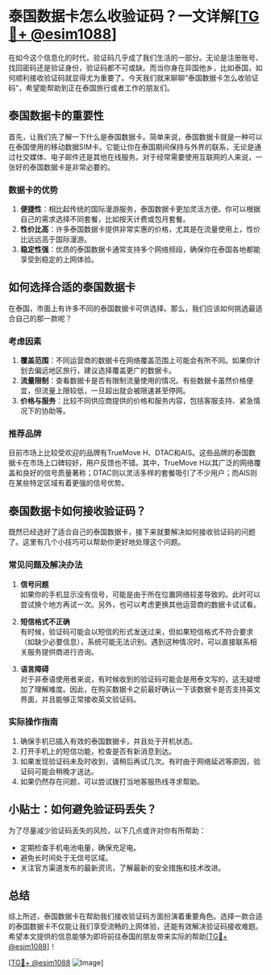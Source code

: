 # 泰国数据卡怎么收验证码？一文详解[[TG💪+ @esim1088](https://t.me/s/esim1088)]

在如今这个信息化的时代，验证码几乎成了我们生活的一部分。无论是注册账号、找回密码还是验证身份，验证码都不可或缺。而当你身在异国他乡，比如泰国，如何顺利接收验证码就显得尤为重要了。今天我们就来聊聊“泰国数据卡怎么收验证码”，希望能帮助到正在泰国旅行或者工作的朋友们。

## 泰国数据卡的重要性

首先，让我们先了解一下什么是泰国数据卡。简单来说，泰国数据卡就是一种可以在泰国使用的移动数据SIM卡。它能让你在泰国期间保持与外界的联系，无论是通过社交媒体、电子邮件还是其他在线服务。对于经常需要使用互联网的人来说，一张好的泰国数据卡是非常必要的。

### 数据卡的优势

1. **便捷性**：相比起传统的国际漫游服务，泰国数据卡更加灵活方便。你可以根据自己的需求选择不同套餐，比如按天计费或包月套餐。
2. **性价比高**：许多泰国数据卡提供非常实惠的价格，尤其是在流量使用上，性价比远远高于国际漫游。
3. **稳定性强**：优质的泰国数据卡通常支持多个网络频段，确保你在泰国各地都能享受到稳定的上网体验。

## 如何选择合适的泰国数据卡

在泰国，市面上有许多不同的泰国数据卡可供选择。那么，我们应该如何挑选最适合自己的那一款呢？

### 考虑因素

1. **覆盖范围**：不同运营商的数据卡在网络覆盖范围上可能会有所不同。如果你计划去偏远地区旅行，建议选择覆盖更广的数据卡。
2. **流量限制**：查看数据卡是否有限制流量使用的情况。有些数据卡虽然价格便宜，但流量上限较低，一旦超出就会被限速甚至停网。
3. **价格与服务**：比较不同供应商提供的价格和服务内容，包括客服支持、紧急情况下的协助等。

### 推荐品牌

目前市场上比较受欢迎的品牌有TrueMove H、DTAC和AIS。这些品牌的泰国数据卡在市场上口碑较好，用户反馈也不错。其中，TrueMove H以其广泛的网络覆盖和良好的信号质量著称；DTAC则以灵活多样的套餐吸引了不少用户；而AIS则在某些特定区域有着更强的信号优势。

## 泰国数据卡如何接收验证码？

既然已经选好了适合自己的泰国数据卡，接下来就要解决如何接收验证码的问题了。这里有几个小技巧可以帮助你更好地处理这个问题。

### 常见问题及解决办法

1. **信号问题**  
   如果你的手机显示没有信号，可能是由于所在位置网络较差导致的。此时可以尝试换个地方再试一次。另外，也可以考虑更换其他运营商的数据卡试试看。

2. **短信格式不正确**  
   有时候，验证码可能会以短信的形式发送过来，但如果短信格式不符合要求（如缺少必要信息），系统可能无法识别。遇到这种情况时，可以直接联系相关服务提供商进行咨询。

3. **语言障碍**  
   对于非泰语使用者来说，有时候收到的验证码可能会是用泰文写的，这无疑增加了理解难度。因此，在购买数据卡之前最好确认一下该数据卡是否支持英文界面，并且能够正常接收英文验证码。

### 实际操作指南

1. 确保手机已插入有效的泰国数据卡，并且处于开机状态。
2. 打开手机上的短信功能，检查是否有新消息到达。
3. 如果发现验证码未及时收到，请稍后再试几次。有时由于网络延迟等原因，验证码可能会稍晚才送达。
4. 如果仍然存在问题，可以尝试拨打当地客服热线寻求帮助。

## 小贴士：如何避免验证码丢失？

为了尽量减少验证码丢失的风险，以下几点或许对你有所帮助：

- 定期检查手机电池电量，确保充足电。
- 避免长时间处于无信号区域。
- 关注官方渠道发布的最新资讯，了解最新的安全措施和技术改进。

## 总结

综上所述，泰国数据卡在帮助我们接收验证码方面扮演着重要角色。选择一款合适的泰国数据卡不仅能让我们享受流畅的上网体验，还能有效解决验证码接收难题。希望本文提供的信息能够为即将前往泰国的朋友带来实际的帮助[[TG💪+ @esim1088](https://t.me/s/esim1088)]！

[[TG💪+ @esim1088](https://t.me/s/esim1088) ![Image](https://i.postimg.cc/4NQfJmqS/Snipaste-2025-05-13-00-14-12.png)]